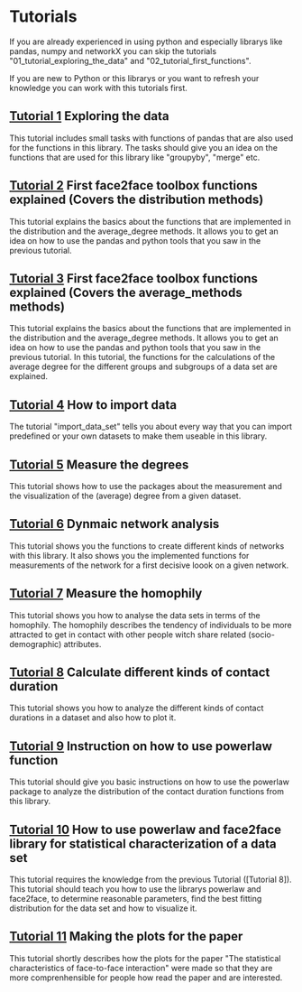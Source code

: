# Tutorials


If you are already experienced in using python and especially librarys like pandas, numpy and networkX you can skip the tutorials "01_tutorial_exploring_the_data" and "02_tutorial_first_functions".

If you are new to Python or this librarys or you want to refresh your knowledge you can work with this tutorials first.

## [Tutorial 1](01_tutorial_exploring_the_data.ipynb) Exploring the data

This tutorial includes small tasks with functions of pandas that are also used for the functions in this library. The tasks should give you an idea on the functions that are used for this library like "groupyby", "merge" etc. 

## [Tutorial 2](02_tutorial_first_functions.ipynb) First face2face toolbox functions explained (Covers the distribution methods)

This tutorial explains the basics about the functions that are implemented in the distribution and the average_degree methods. It allows you to get an idea on how to use the pandas and python tools that you saw in the previous tutorial.

## [Tutorial 3](03_tutorial_first_functions.ipynb) First face2face toolbox functions explained (Covers the average_methods methods)

This tutorial explains the basics about the functions that are implemented in the distribution and the average_degree methods. It allows you to get an idea on how to use the pandas and python tools that you saw in the previous tutorial. In this tutorial, the functions for the calculations of the average degree for the different groups and subgroups of a data set are explained.

## [Tutorial 4](import_data_set.ipynb) How to import data

The tutorial "import_data_set" tells you about every way that you can import predefined or your own datasets to make them useable in this library. 

## [Tutorial 5](avg_degree.ipynb) Measure the degrees

This tutorial shows how to use the packages about the measurement and the visualization of the (average) degree from a given dataset.

## [Tutorial 6](dynamic_network_analyses.ipynb) Dynmaic network analysis

This tutorial shows you the functions to create different kinds of networks with this library. It also shows you the implemented functions for measurements of the network for a first decisive loook on a given network.

## [Tutorial 7](homophily.ipynb) Measure the homophily

This tutorial shows you how to analyse the data sets in terms of the homophily. The homophily describes the tendency of individuals to be more attracted to get in contact with other people witch share related (socio-demographic) attributes. 

## [Tutorial 8](probability_distribution_contact_duration.ipynb) Calculate different kinds of contact duration

This tutorial shows you how to analyze the different kinds of contact durations in a dataset and also how to plot it.

## [Tutorial 9](Statistical_characterization.ipynb) Instruction on how to use powerlaw function

This tutorial should give you basic instructions on how to use the powerlaw package to analyze the distribution of the contact duration functions from this library.

## [Tutorial 10](How_to_use_statistical_characterization.ipynb) How to use powerlaw and face2face library for statistical characterization of a data set

This tutorial requires the knowledge from the previous Tutorial ([Tutorial 8]). This tutorial should teach you how to use the librarys powerlaw and face2face, to determine reasonable parameters, find the best fitting distribution for the data set and how to visualize it.

## [Tutorial 11](Paper.ipynb) Making the plots for the paper

This tutorial shortly describes how the plots for the paper "The statistical characteristics of face-to-face interaction" were made so that they are more comprenhensible for people how read the paper and are interested.
